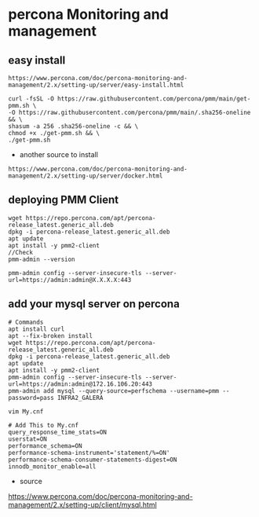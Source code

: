 # percona Monitoring and management

## easy install
```
https://www.percona.com/doc/percona-monitoring-and-management/2.x/setting-up/server/easy-install.html

```

```
curl -fsSL -O https://raw.githubusercontent.com/percona/pmm/main/get-pmm.sh \
-O https://raw.githubusercontent.com/percona/pmm/main/.sha256-oneline && \
shasum -a 256 .sha256-oneline -c && \
chmod +x ./get-pmm.sh && \
./get-pmm.sh

```
* another source to install

```
https://www.percona.com/doc/percona-monitoring-and-management/2.x/setting-up/server/docker.html
```

## deploying PMM Client

```
wget https://repo.percona.com/apt/percona-release_latest.generic_all.deb
dpkg -i percona-release_latest.generic_all.deb
apt update
apt install -y pmm2-client
//Check
pmm-admin --version

pmm-admin config --server-insecure-tls --server-url=https://admin:admin@X.X.X.X:443

```


## add your mysql server on percona

```
# Commands
apt install curl
apt --fix-broken install
wget https://repo.percona.com/apt/percona-release_latest.generic_all.deb
dpkg -i percona-release_latest.generic_all.deb
apt update
apt install -y pmm2-client
pmm-admin config --server-insecure-tls --server-url=https://admin:admin@172.16.106.20:443
pmm-admin add mysql --query-source=perfschema --username=pmm --password=pass INFRA2_GALERA
```
```
vim My.cnf

# Add This to My.cnf
query_response_time_stats=ON
userstat=ON
performance_schema=ON
performance-schema-instrument='statement/%=ON'
performance-schema-consumer-statements-digest=ON
innodb_monitor_enable=all
```


* source

https://www.percona.com/doc/percona-monitoring-and-management/2.x/setting-up/client/mysql.html


